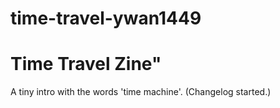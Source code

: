 # time-travel-ywan1449

# Time Travel Zine"
A tiny intro with the words 'time machine'.
(Changelog started.)
